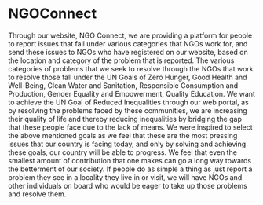 # NGOConnect
Through our website, NGO Connect, we are providing a platform for people to report issues that fall under various categories that NGOs work for, and send these issues to NGOs who have registered on our website, based on the location and category of the problem that is reported. 
The various categories of problems that we seek to resolve through the NGOs that work to resolve those fall under the UN Goals of Zero Hunger, Good Health and Well-Being, Clean Water and Sanitation, Responsible Consumption and Production, Gender Equality and Empowerment, Quality Education. 
We want to achieve the UN Goal of Reduced Inequalities through our web portal, as by resolving the problems faced by these communities, we are increasing their quality of life and thereby reducing inequalities by bridging the gap that these people face due to the lack of means.
We were inspired to select the above mentioned goals as we feel that these are the most pressing issues that our country is facing today, and only by solving and achieving these goals, our country will be able to progress. We feel that even the smallest amount of contribution that one makes can go a long way towards the betterment of our society. If people do as simple a thing as just report a problem they see in a locality they live in or visit, we will have NGOs and other individuals on board who would be eager to take up those problems and resolve them.
